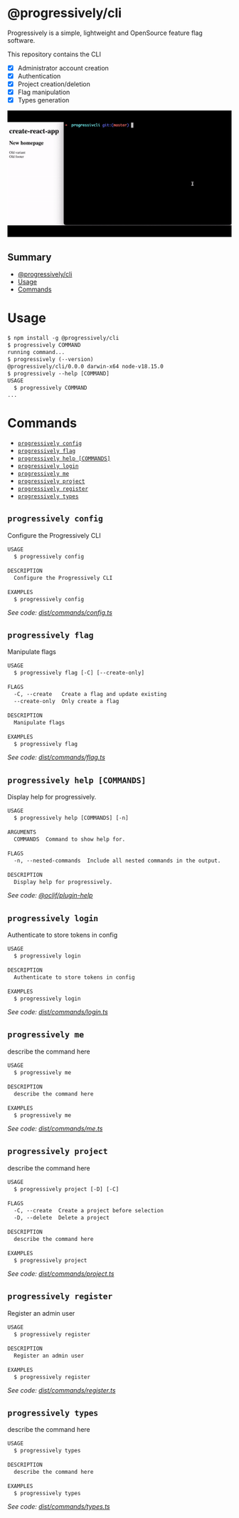 # @progressively/cli

Progressively is a simple, lightweight and OpenSource feature flag software.

This repository contains the CLI

- [x] Administrator account creation
- [x] Authentication
- [x] Project creation/deletion
- [x] Flag manipulation
- [x] Types generation

![demo-video](./docs/demo.gif)

## Summary

<!-- toc -->

- [@progressively/cli](#progressivelycli)
- [Usage](#usage)
- [Commands](#commands)
<!-- tocstop -->

# Usage

<!-- usage -->

```sh-session
$ npm install -g @progressively/cli
$ progressively COMMAND
running command...
$ progressively (--version)
@progressively/cli/0.0.0 darwin-x64 node-v18.15.0
$ progressively --help [COMMAND]
USAGE
  $ progressively COMMAND
...
```

<!-- usagestop -->

# Commands

<!-- commands -->

- [`progressively config`](#progressively-config)
- [`progressively flag`](#progressively-flag)
- [`progressively help [COMMANDS]`](#progressively-help-commands)
- [`progressively login`](#progressively-login)
- [`progressively me`](#progressively-me)
- [`progressively project`](#progressively-project)
- [`progressively register`](#progressively-register)
- [`progressively types`](#progressively-types)

## `progressively config`

Configure the Progressively CLI

```
USAGE
  $ progressively config

DESCRIPTION
  Configure the Progressively CLI

EXAMPLES
  $ progressively config
```

_See code: [dist/commands/config.ts](https://github.com/jean-smaug/cli/blob/v0.0.0/dist/commands/config.ts)_

## `progressively flag`

Manipulate flags

```
USAGE
  $ progressively flag [-C] [--create-only]

FLAGS
  -C, --create   Create a flag and update existing
  --create-only  Only create a flag

DESCRIPTION
  Manipulate flags

EXAMPLES
  $ progressively flag
```

_See code: [dist/commands/flag.ts](https://github.com/jean-smaug/cli/blob/v0.0.0/dist/commands/flag.ts)_

## `progressively help [COMMANDS]`

Display help for progressively.

```
USAGE
  $ progressively help [COMMANDS] [-n]

ARGUMENTS
  COMMANDS  Command to show help for.

FLAGS
  -n, --nested-commands  Include all nested commands in the output.

DESCRIPTION
  Display help for progressively.
```

_See code: [@oclif/plugin-help](https://github.com/oclif/plugin-help/blob/v5.2.11/src/commands/help.ts)_

## `progressively login`

Authenticate to store tokens in config

```
USAGE
  $ progressively login

DESCRIPTION
  Authenticate to store tokens in config

EXAMPLES
  $ progressively login
```

_See code: [dist/commands/login.ts](https://github.com/jean-smaug/cli/blob/v0.0.0/dist/commands/login.ts)_

## `progressively me`

describe the command here

```
USAGE
  $ progressively me

DESCRIPTION
  describe the command here

EXAMPLES
  $ progressively me
```

_See code: [dist/commands/me.ts](https://github.com/jean-smaug/cli/blob/v0.0.0/dist/commands/me.ts)_

## `progressively project`

describe the command here

```
USAGE
  $ progressively project [-D] [-C]

FLAGS
  -C, --create  Create a project before selection
  -D, --delete  Delete a project

DESCRIPTION
  describe the command here

EXAMPLES
  $ progressively project
```

_See code: [dist/commands/project.ts](https://github.com/jean-smaug/cli/blob/v0.0.0/dist/commands/project.ts)_

## `progressively register`

Register an admin user

```
USAGE
  $ progressively register

DESCRIPTION
  Register an admin user

EXAMPLES
  $ progressively register
```

_See code: [dist/commands/register.ts](https://github.com/jean-smaug/cli/blob/v0.0.0/dist/commands/register.ts)_

## `progressively types`

describe the command here

```
USAGE
  $ progressively types

DESCRIPTION
  describe the command here

EXAMPLES
  $ progressively types
```

_See code: [dist/commands/types.ts](https://github.com/jean-smaug/cli/blob/v0.0.0/dist/commands/types.ts)_

<!-- commandsstop -->
